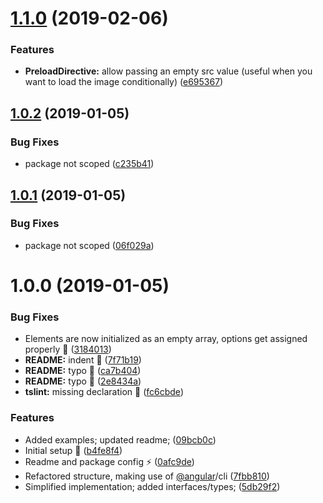 # [1.1.0](https://github.com/Jaspero/ng-image-preload/compare/v1.0.2...v1.1.0) (2019-02-06)


### Features

* **PreloadDirective:** allow passing an empty src value (useful when you want to load the image conditionally) ([e695367](https://github.com/Jaspero/ng-image-preload/commit/e695367))

## [1.0.2](https://github.com/Jaspero/ng-image-preload/compare/v1.0.1...v1.0.2) (2019-01-05)


### Bug Fixes

* package not scoped ([c235b41](https://github.com/Jaspero/ng-image-preload/commit/c235b41))

## [1.0.1](https://github.com/Jaspero/ng-image-preload/compare/v1.0.0...v1.0.1) (2019-01-05)


### Bug Fixes

* package not scoped ([06f029a](https://github.com/Jaspero/ng-image-preload/commit/06f029a))

# 1.0.0 (2019-01-05)


### Bug Fixes

* Elements are now initialized as an empty array, options get assigned properly :bug: ([3184013](https://github.com/Jaspero/ng-image-preload/commit/3184013))
* **README:** indent :hammer: ([7f71b19](https://github.com/Jaspero/ng-image-preload/commit/7f71b19))
* **README:** typo :bug: ([ca7b404](https://github.com/Jaspero/ng-image-preload/commit/ca7b404))
* **README:** typo :bug: ([2e8434a](https://github.com/Jaspero/ng-image-preload/commit/2e8434a))
* **tslint:** missing declaration :bug: ([fc6cbde](https://github.com/Jaspero/ng-image-preload/commit/fc6cbde))


### Features

* Added examples; updated readme; ([09bcb0c](https://github.com/Jaspero/ng-image-preload/commit/09bcb0c))
* Initial setup :tada: ([b4fe8f4](https://github.com/Jaspero/ng-image-preload/commit/b4fe8f4))
* Readme and package config :zap: ([0afc9de](https://github.com/Jaspero/ng-image-preload/commit/0afc9de))
* Refactored structure, making use of [@angular](https://github.com/angular)/cli ([7fbb810](https://github.com/Jaspero/ng-image-preload/commit/7fbb810))
* Simplified implementation; added interfaces/types; ([5db29f2](https://github.com/Jaspero/ng-image-preload/commit/5db29f2))
